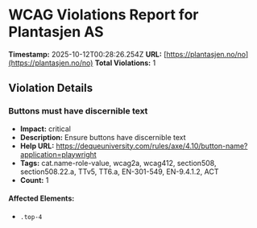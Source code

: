 # WCAG Violations Report for Plantasjen AS

**Timestamp:** 2025-10-12T00:28:26.254Z
**URL:** [https://plantasjen.no/no](https://plantasjen.no/no)
**Total Violations:** 1

## Violation Details

### Buttons must have discernible text

- **Impact:** critical
- **Description:** Ensure buttons have discernible text
- **Help URL:** https://dequeuniversity.com/rules/axe/4.10/button-name?application=playwright
- **Tags:** cat.name-role-value, wcag2a, wcag412, section508, section508.22.a, TTv5, TT6.a, EN-301-549, EN-9.4.1.2, ACT
- **Count:** 1

#### Affected Elements:

- `.top-4`
